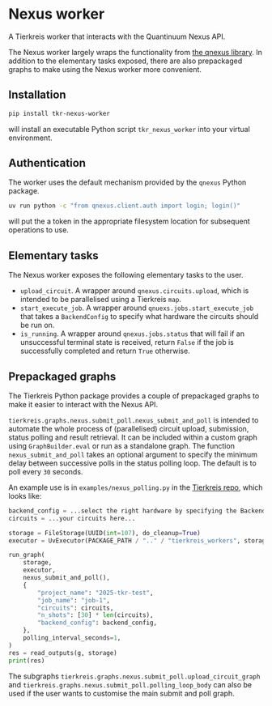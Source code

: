 # Nexus worker

A Tierkreis worker that interacts with the Quantinuum Nexus API.

The Nexus worker largely wraps the functionality from [the qnexus library](https://pypi.org/project/qnexus/).
In addition to the elementary tasks exposed, there are also prepackaged graphs to make using the Nexus worker more convenient.

## Installation

```sh
pip install tkr-nexus-worker
```

will install an executable Python script `tkr_nexus_worker` into your virtual environment.

## Authentication

The worker uses the default mechanism provided by the `qnexus` Python package.

```bash
uv run python -c "from qnexus.client.auth import login; login()"
```

will put the a token in the appropriate filesystem location for subsequent operations to use.

## Elementary tasks

The Nexus worker exposes the following elementary tasks to the user.

- `upload_circuit`. A wrapper around `qnexus.circuits.upload`, which is intended to be parallelised using a Tierkreis `map`.
- `start_execute_job`. A wrapper around `qnuexs.jobs.start_execute_job` that takes a `BackendConfig` to specify what hardware the circuits should be run on.
- `is_running`. A wrapper around `qnexus.jobs.status` that will fail if an unsuccessful terminal state is received, return `False` if the job is successfully completed and return `True` otherwise.

## Prepackaged graphs

The Tierkreis Python package provides a couple of prepackaged graphs to make it easier to interact with the Nexus API.

`tierkreis.graphs.nexus.submit_poll.nexus_submit_and_poll` is intended to automate the whole process of (parallelised) circuit upload, submission, status polling and result retrieval.
It can be included within a custom graph using `GraphBuilder.eval` or run as a standalone graph.
The function `nexus_submit_and_poll` takes an optional argument to specify the minimum delay between successive polls in the status polling loop.
The default is to poll every `30` seconds.

An example use is in `examples/nexus_polling.py` in the [Tierkreis repo](https://github.com/CQCL/tierkreis), which looks like:

```python
backend_config = ...select the right hardware by specifying the BackendConfig instance...
circuits = ...your circuits here...

storage = FileStorage(UUID(int=107), do_cleanup=True)
executor = UvExecutor(PACKAGE_PATH / ".." / "tierkreis_workers", storage.logs_path)

run_graph(
    storage,
    executor,
    nexus_submit_and_poll(),
    {
        "project_name": "2025-tkr-test",
        "job_name": "job-1",
        "circuits": circuits,
        "n_shots": [30] * len(circuits),
        "backend_config": backend_config,
    },
    polling_interval_seconds=1,
)
res = read_outputs(g, storage)
print(res)
```

The subgraphs `tierkreis.graphs.nexus.submit_poll.upload_circuit_graph` and `tierkreis.graphs.nexus.submit_poll.polling_loop_body` can also be used if the user wants to customise the main submit and poll graph.
